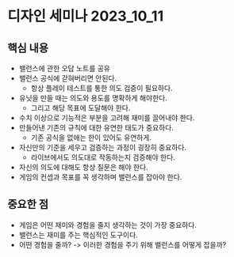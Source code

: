 # 디자인 세미나 2023_10_11

## 핵심 내용
- 밸런스에 관한 오답 노트를 공유
- 밸런스 공식에 갇혀버리면 안된다.
	- 항상 플레이 테스트를 통한 의도 검증이 필요하다.
- 유닛을 만들 때는 의도와 용도를 명확하게 해야한다.
	- 그리고 해당 목표에 도달해야 한다.
- 수치 이상으로 기능적은 부분을 고려해 재미를 끌어내야 한다.
- 만들어낸 기존의 규칙에 대한 유연한 태도가 중요하다.
	- 기존 공식을 없애는 한이 있어도 유연하게.
- 자신만의 기준을 세우고 검증하는 과정이 굉장히 중요하다.
	- 라이브에서도 의도대로 작동하는지 검증해야 한다.
- 자신의 의도에 대해도 항상 질문은 해야 한다.
- 게임의 컨셉과 목표를 꼭 생각하며 밸런스를 잡아야 한다.

## 중요한 점
- 게임은 어떤 재미와 경험을 줄지 생각하는 것이 가장 중요하다.
- 밸런스는 재미를 주는 핵심적인 도구이다.
- 어떤 경험을 줄까? -> 이러한 경험을 주기 위해 밸런스를 어떻게 잡을까?